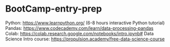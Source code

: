 # BootCamp-entry-prep

Python: https://www.learnpython.org/ (6-8 hours interactive Python tutorial)
Pandas: https://www.codecademy.com/learn/data-processing-pandas 
Colab:  https://colab.research.google.com/notebooks/intro.ipynb#
Data Science Intro course: https://propulsion.academy/free-data-science-course
